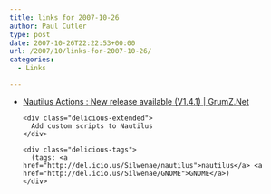 ```yaml
---
title: links for 2007-10-26
author: Paul Cutler
type: post
date: 2007-10-26T22:22:53+00:00
url: /2007/10/links-for-2007-10-26/
categories:
  - Links

---
```

<ul class="delicious">
  <li>
    <div class="delicious-link">
      <a href="http://www.grumz.net/?q=node/290">Nautilus Actions : New release available (V1.4.1) | GrumZ.Net</a>
    </div>
    
    <div class="delicious-extended">
      Add custom scripts to Nautilus
    </div>
    
    <div class="delicious-tags">
      (tags: <a href="http://del.icio.us/Silwenae/nautilus">nautilus</a> <a href="http://del.icio.us/Silwenae/GNOME">GNOME</a>)
    </div>
  </li>
</ul>